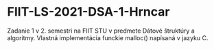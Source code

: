 # FIIT-LS-2021-DSA-1-Hrncar
 
Zadanie 1 v 2. semestri na FIIT STU v predmete Dátové štruktúry a algoritmy.
Vlastná implementácia funckie malloc() napísaná v jazyku C.
